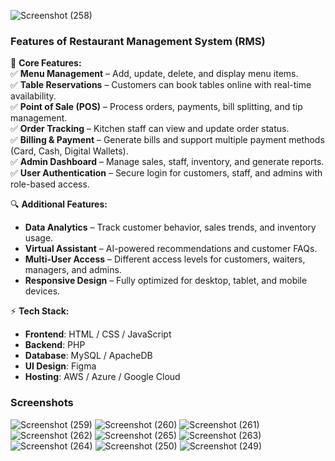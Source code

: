 ![Screenshot (258)](https://github.com/user-attachments/assets/6e8c588d-c6f0-4655-a35e-14489402389f)

### **Features of Restaurant Management System (RMS)**  

🚀 **Core Features:**  
✅ **Menu Management** – Add, update, delete, and display menu items.  
✅ **Table Reservations** – Customers can book tables online with real-time availability.  
✅ **Point of Sale (POS)** – Process orders, payments, bill splitting, and tip management.  
✅ **Order Tracking** – Kitchen staff can view and update order status.  
✅ **Billing & Payment** – Generate bills and support multiple payment methods (Card, Cash, Digital Wallets).  
✅ **Admin Dashboard** – Manage sales, staff, inventory, and generate reports.  
✅ **User Authentication** – Secure login for customers, staff, and admins with role-based access.  

🔍 **Additional Features:**  
- **Data Analytics** – Track customer behavior, sales trends, and inventory usage.  
- **Virtual Assistant** – AI-powered recommendations and customer FAQs.  
- **Multi-User Access** – Different access levels for customers, waiters, managers, and admins.  
- **Responsive Design** – Fully optimized for desktop, tablet, and mobile devices.  

⚡ **Tech Stack:**  
- **Frontend**: HTML / CSS / JavaScript  
- **Backend**: PHP  
- **Database**: MySQL / ApacheDB  
- **UI Design**: Figma 
- **Hosting**: AWS / Azure / Google Cloud

### **Screenshots**
![Screenshot (259)](https://github.com/user-attachments/assets/419a3c5b-c24a-44df-8dd2-a802bb8464e6)
![Screenshot (260)](https://github.com/user-attachments/assets/ba23ad39-96f6-4331-b006-542a39e9aa3e)
![Screenshot (261)](https://github.com/user-attachments/assets/135919f4-7f4c-43dc-88cf-0ff3ed60cc3b)
![Screenshot (262)](https://github.com/user-attachments/assets/e00c8027-71fb-4149-aaf6-6b62940246c2)
![Screenshot (265)](https://github.com/user-attachments/assets/8c1fc67a-f957-4083-ad02-7b855d862659)
![Screenshot (263)](https://github.com/user-attachments/assets/6bd21ae3-8d61-4bac-a8e5-275bd58d6ddf)
![Screenshot (264)](https://github.com/user-attachments/assets/69fba76f-6038-4872-81d7-a973fa4ee780)
![Screenshot (250)](https://github.com/user-attachments/assets/5902f4bd-fc51-4033-8206-9baa21877629)
![Screenshot (249)](https://github.com/user-attachments/assets/0d007c5f-e03a-4b0e-ae88-7911d9befd9f)
